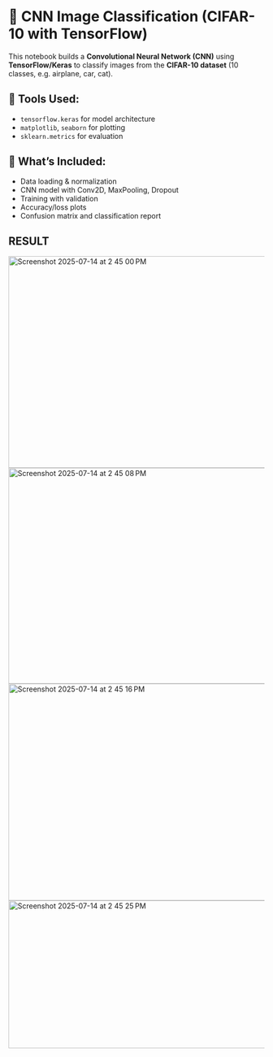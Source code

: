 # 🧠 CNN Image Classification (CIFAR-10 with TensorFlow)

This notebook builds a **Convolutional Neural Network (CNN)** using **TensorFlow/Keras** to classify images from the **CIFAR-10 dataset** (10 classes, e.g. airplane, car, cat).

## 🧰 Tools Used:
- `tensorflow.keras` for model architecture
- `matplotlib`, `seaborn` for plotting
- `sklearn.metrics` for evaluation

## 📌 What’s Included:
- Data loading & normalization
- CNN model with Conv2D, MaxPooling, Dropout
- Training with validation
- Accuracy/loss plots
- Confusion matrix and classification report

## RESULT

<img width="554" height="417" alt="Screenshot 2025-07-14 at 2 45 00 PM" src="https://github.com/user-attachments/assets/f94f9452-185c-4ae8-bb69-54e4efa8fa66" />


<img width="550" height="425" alt="Screenshot 2025-07-14 at 2 45 08 PM" src="https://github.com/user-attachments/assets/f370491e-313a-49c2-bc7e-f5b77f8df21c" />


<img width="545" height="427" alt="Screenshot 2025-07-14 at 2 45 16 PM" src="https://github.com/user-attachments/assets/700f76b8-ba91-43c3-8ae4-a01fd91631d9" />

<img width="548" height="291" alt="Screenshot 2025-07-14 at 2 45 25 PM" src="https://github.com/user-attachments/assets/40b19c63-7871-45ec-afd0-4fed2a243d17" />






